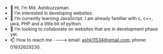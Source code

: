 - 👋 Hi, I’m Md. Ashikuzzaman.
- 👀 I’m interested in developing websites.
- 🌱 I’m currently learning JavaScript. I am already familiar with c, c++, java, PHP and a little bit of python.
- 💞️ I’m looking to collaborate on websites that are in development phase yet.
- 📫 How to reach me ----> email: ashk11534@gmail.com; phone: 01932629230.

<!---
ashk11534/ashk11534 is a ✨ special ✨ repository because its `README.md` (this file) appears on your GitHub profile.
You can click the Preview link to take a look at your changes.
--->

